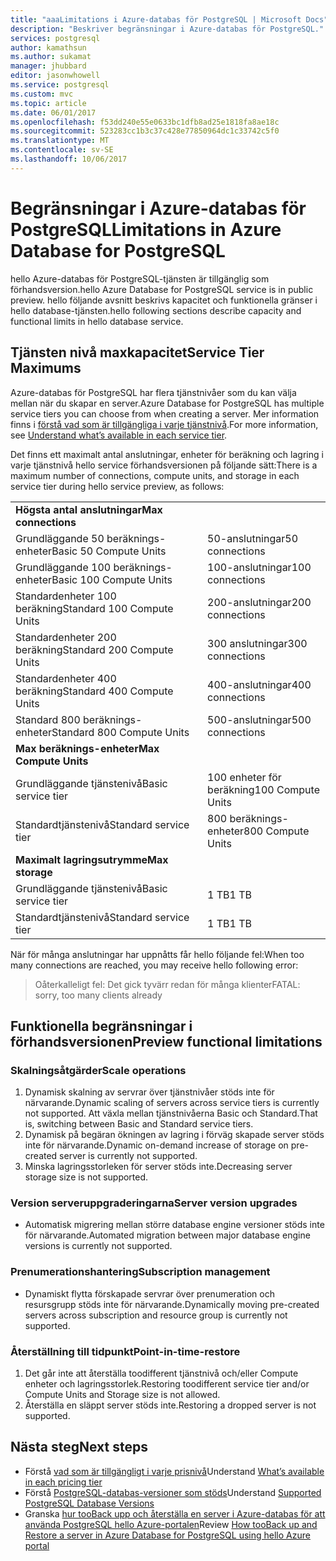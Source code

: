 ```yaml
---
title: "aaaLimitations i Azure-databas för PostgreSQL | Microsoft Docs"
description: "Beskriver begränsningar i Azure-databas för PostgreSQL."
services: postgresql
author: kamathsun
ms.author: sukamat
manager: jhubbard
editor: jasonwhowell
ms.service: postgresql
ms.custom: mvc
ms.topic: article
ms.date: 06/01/2017
ms.openlocfilehash: f53dd240e55e0633bc1dfb8ad25e1818fa8ae18c
ms.sourcegitcommit: 523283cc1b3c37c428e77850964dc1c33742c5f0
ms.translationtype: MT
ms.contentlocale: sv-SE
ms.lasthandoff: 10/06/2017
---
```

# <a name="limitations-in-azure-database-for-postgresql"></a><span data-ttu-id="4a517-103">Begränsningar i Azure-databas för PostgreSQL</span><span class="sxs-lookup"><span data-stu-id="4a517-103">Limitations in Azure Database for PostgreSQL</span></span>
<span data-ttu-id="4a517-104">hello Azure-databas för PostgreSQL-tjänsten är tillgänglig som förhandsversion.</span><span class="sxs-lookup"><span data-stu-id="4a517-104">hello Azure Database for PostgreSQL service is in public preview.</span></span> <span data-ttu-id="4a517-105">hello följande avsnitt beskrivs kapacitet och funktionella gränser i hello database-tjänsten.</span><span class="sxs-lookup"><span data-stu-id="4a517-105">hello following sections describe capacity and functional limits in hello database service.</span></span>

## <a name="service-tier-maximums"></a><span data-ttu-id="4a517-106">Tjänsten nivå maxkapacitet</span><span class="sxs-lookup"><span data-stu-id="4a517-106">Service Tier Maximums</span></span>
<span data-ttu-id="4a517-107">Azure-databas för PostgreSQL har flera tjänstnivåer som du kan välja mellan när du skapar en server.</span><span class="sxs-lookup"><span data-stu-id="4a517-107">Azure Database for PostgreSQL has multiple service tiers you can choose from when creating a server.</span></span> <span data-ttu-id="4a517-108">Mer information finns i [förstå vad som är tillgängliga i varje tjänstnivå](concepts-service-tiers.md).</span><span class="sxs-lookup"><span data-stu-id="4a517-108">For more information, see [Understand what’s available in each service tier](concepts-service-tiers.md).</span></span>  

<span data-ttu-id="4a517-109">Det finns ett maximalt antal anslutningar, enheter för beräkning och lagring i varje tjänstnivå hello service förhandsversionen på följande sätt:</span><span class="sxs-lookup"><span data-stu-id="4a517-109">There is a maximum number of connections, compute units, and storage in each service tier during hello service preview, as follows:</span></span> 

|                            |                   |
| :------------------------- | :---------------- |
| <span data-ttu-id="4a517-110">**Högsta antal anslutningar**</span><span class="sxs-lookup"><span data-stu-id="4a517-110">**Max connections**</span></span>        |                   |
| <span data-ttu-id="4a517-111">Grundläggande 50 beräknings-enheter</span><span class="sxs-lookup"><span data-stu-id="4a517-111">Basic 50 Compute Units</span></span>     | <span data-ttu-id="4a517-112">50-anslutningar</span><span class="sxs-lookup"><span data-stu-id="4a517-112">50 connections</span></span>    |
| <span data-ttu-id="4a517-113">Grundläggande 100 beräknings-enheter</span><span class="sxs-lookup"><span data-stu-id="4a517-113">Basic 100 Compute Units</span></span>    | <span data-ttu-id="4a517-114">100-anslutningar</span><span class="sxs-lookup"><span data-stu-id="4a517-114">100 connections</span></span>   |
| <span data-ttu-id="4a517-115">Standardenheter 100 beräkning</span><span class="sxs-lookup"><span data-stu-id="4a517-115">Standard 100 Compute Units</span></span> | <span data-ttu-id="4a517-116">200-anslutningar</span><span class="sxs-lookup"><span data-stu-id="4a517-116">200 connections</span></span>   |
| <span data-ttu-id="4a517-117">Standardenheter 200 beräkning</span><span class="sxs-lookup"><span data-stu-id="4a517-117">Standard 200 Compute Units</span></span> | <span data-ttu-id="4a517-118">300 anslutningar</span><span class="sxs-lookup"><span data-stu-id="4a517-118">300 connections</span></span>   |
| <span data-ttu-id="4a517-119">Standardenheter 400 beräkning</span><span class="sxs-lookup"><span data-stu-id="4a517-119">Standard 400 Compute Units</span></span> | <span data-ttu-id="4a517-120">400-anslutningar</span><span class="sxs-lookup"><span data-stu-id="4a517-120">400 connections</span></span>   |
| <span data-ttu-id="4a517-121">Standard 800 beräknings-enheter</span><span class="sxs-lookup"><span data-stu-id="4a517-121">Standard 800 Compute Units</span></span> | <span data-ttu-id="4a517-122">500-anslutningar</span><span class="sxs-lookup"><span data-stu-id="4a517-122">500 connections</span></span>   |
| <span data-ttu-id="4a517-123">**Max beräknings-enheter**</span><span class="sxs-lookup"><span data-stu-id="4a517-123">**Max Compute Units**</span></span>      |                   |
| <span data-ttu-id="4a517-124">Grundläggande tjänstenivå</span><span class="sxs-lookup"><span data-stu-id="4a517-124">Basic service tier</span></span>         | <span data-ttu-id="4a517-125">100 enheter för beräkning</span><span class="sxs-lookup"><span data-stu-id="4a517-125">100 Compute Units</span></span> |
| <span data-ttu-id="4a517-126">Standardtjänstenivå</span><span class="sxs-lookup"><span data-stu-id="4a517-126">Standard service tier</span></span>      | <span data-ttu-id="4a517-127">800 beräknings-enheter</span><span class="sxs-lookup"><span data-stu-id="4a517-127">800 Compute Units</span></span> |
| <span data-ttu-id="4a517-128">**Maximalt lagringsutrymme**</span><span class="sxs-lookup"><span data-stu-id="4a517-128">**Max storage**</span></span>            |                   |
| <span data-ttu-id="4a517-129">Grundläggande tjänstenivå</span><span class="sxs-lookup"><span data-stu-id="4a517-129">Basic service tier</span></span>         | <span data-ttu-id="4a517-130">1 TB</span><span class="sxs-lookup"><span data-stu-id="4a517-130">1 TB</span></span>              |
| <span data-ttu-id="4a517-131">Standardtjänstenivå</span><span class="sxs-lookup"><span data-stu-id="4a517-131">Standard service tier</span></span>      | <span data-ttu-id="4a517-132">1 TB</span><span class="sxs-lookup"><span data-stu-id="4a517-132">1 TB</span></span>              |

<span data-ttu-id="4a517-133">När för många anslutningar har uppnåtts får hello följande fel:</span><span class="sxs-lookup"><span data-stu-id="4a517-133">When too many connections are reached, you may receive hello following error:</span></span>
> <span data-ttu-id="4a517-134">Oåterkalleligt fel: Det gick tyvärr redan för många klienter</span><span class="sxs-lookup"><span data-stu-id="4a517-134">FATAL:  sorry, too many clients already</span></span>

## <a name="preview-functional-limitations"></a><span data-ttu-id="4a517-135">Funktionella begränsningar i förhandsversionen</span><span class="sxs-lookup"><span data-stu-id="4a517-135">Preview functional limitations</span></span>
### <a name="scale-operations"></a><span data-ttu-id="4a517-136">Skalningsåtgärder</span><span class="sxs-lookup"><span data-stu-id="4a517-136">Scale operations</span></span>
1.  <span data-ttu-id="4a517-137">Dynamisk skalning av servrar över tjänstnivåer stöds inte för närvarande.</span><span class="sxs-lookup"><span data-stu-id="4a517-137">Dynamic scaling of servers across service tiers is currently not supported.</span></span> <span data-ttu-id="4a517-138">Att växla mellan tjänstnivåerna Basic och Standard.</span><span class="sxs-lookup"><span data-stu-id="4a517-138">That is, switching between Basic and Standard service tiers.</span></span>
2.  <span data-ttu-id="4a517-139">Dynamisk på begäran ökningen av lagring i förväg skapade server stöds inte för närvarande.</span><span class="sxs-lookup"><span data-stu-id="4a517-139">Dynamic on-demand increase of storage on pre-created server is currently not supported.</span></span>
3.  <span data-ttu-id="4a517-140">Minska lagringsstorleken för server stöds inte.</span><span class="sxs-lookup"><span data-stu-id="4a517-140">Decreasing server storage size is not supported.</span></span>

### <a name="server-version-upgrades"></a><span data-ttu-id="4a517-141">Version serveruppgraderingarna</span><span class="sxs-lookup"><span data-stu-id="4a517-141">Server version upgrades</span></span>
- <span data-ttu-id="4a517-142">Automatisk migrering mellan större database engine versioner stöds inte för närvarande.</span><span class="sxs-lookup"><span data-stu-id="4a517-142">Automated migration between major database engine versions is currently not supported.</span></span>

### <a name="subscription-management"></a><span data-ttu-id="4a517-143">Prenumerationshantering</span><span class="sxs-lookup"><span data-stu-id="4a517-143">Subscription management</span></span>
- <span data-ttu-id="4a517-144">Dynamiskt flytta förskapade servrar över prenumeration och resursgrupp stöds inte för närvarande.</span><span class="sxs-lookup"><span data-stu-id="4a517-144">Dynamically moving pre-created servers across subscription and resource group is currently not supported.</span></span>

### <a name="point-in-time-restore"></a><span data-ttu-id="4a517-145">Återställning till tidpunkt</span><span class="sxs-lookup"><span data-stu-id="4a517-145">Point-in-time-restore</span></span>
1.  <span data-ttu-id="4a517-146">Det går inte att återställa toodifferent tjänstnivå och/eller Compute enheter och lagringsstorlek.</span><span class="sxs-lookup"><span data-stu-id="4a517-146">Restoring toodifferent service tier and/or Compute Units and Storage size is not allowed.</span></span>
2.  <span data-ttu-id="4a517-147">Återställa en släppt server stöds inte.</span><span class="sxs-lookup"><span data-stu-id="4a517-147">Restoring a dropped server is not supported.</span></span>

## <a name="next-steps"></a><span data-ttu-id="4a517-148">Nästa steg</span><span class="sxs-lookup"><span data-stu-id="4a517-148">Next steps</span></span>
- <span data-ttu-id="4a517-149">Förstå [vad som är tillgängligt i varje prisnivå](concepts-service-tiers.md)</span><span class="sxs-lookup"><span data-stu-id="4a517-149">Understand [What’s available in each pricing tier](concepts-service-tiers.md)</span></span>
- <span data-ttu-id="4a517-150">Förstå [PostgreSQL-databas-versioner som stöds](concepts-supported-versions.md)</span><span class="sxs-lookup"><span data-stu-id="4a517-150">Understand [Supported PostgreSQL Database Versions](concepts-supported-versions.md)</span></span>
- <span data-ttu-id="4a517-151">Granska [hur tooBack upp och återställa en server i Azure-databas för att använda PostgreSQL hello Azure-portalen](howto-restore-server-portal.md)</span><span class="sxs-lookup"><span data-stu-id="4a517-151">Review [How tooBack up and Restore a server in Azure Database for PostgreSQL using hello Azure portal](howto-restore-server-portal.md)</span></span>
